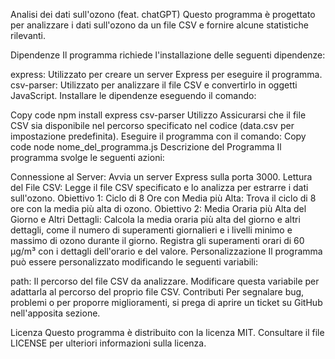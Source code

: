 Analisi dei dati sull'ozono (feat. chatGPT)
Questo programma è progettato per analizzare i dati sull'ozono da un file CSV e fornire alcune statistiche rilevanti.

Dipendenze
Il programma richiede l'installazione delle seguenti dipendenze:

express: Utilizzato per creare un server Express per eseguire il programma.
csv-parser: Utilizzato per analizzare il file CSV e convertirlo in oggetti JavaScript.
Installare le dipendenze eseguendo il comando:

Copy code
npm install express csv-parser
Utilizzo
Assicurarsi che il file CSV sia disponibile nel percorso specificato nel codice (data.csv per impostazione predefinita).
Eseguire il programma con il comando:
Copy code
node nome_del_programma.js
Descrizione del Programma
Il programma svolge le seguenti azioni:

Connessione al Server: Avvia un server Express sulla porta 3000.
Lettura del File CSV: Legge il file CSV specificato e lo analizza per estrarre i dati sull'ozono.
Obiettivo 1: Ciclo di 8 Ore con Media più Alta: Trova il ciclo di 8 ore con la media più alta di ozono.
Obiettivo 2: Media Oraria più Alta del Giorno e Altri Dettagli:
Calcola la media oraria più alta del giorno e altri dettagli, come il numero di superamenti giornalieri e i livelli minimo e massimo di ozono durante il giorno.
Registra gli superamenti orari di 60 µg/m³ con i dettagli dell'orario e del valore.
Personalizzazione
Il programma può essere personalizzato modificando le seguenti variabili:

path: Il percorso del file CSV da analizzare. Modificare questa variabile per adattarla al percorso del proprio file CSV.
Contributi
Per segnalare bug, problemi o per proporre miglioramenti, si prega di aprire un ticket su GitHub nell'apposita sezione.

Licenza
Questo programma è distribuito con la licenza MIT. Consultare il file LICENSE per ulteriori informazioni sulla licenza.
